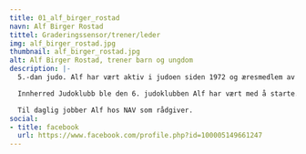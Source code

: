 ```yaml
---
title: 01_alf_birger_rostad
navn: Alf Birger Rostad
tittel: Graderingssensor/trener/leder
img: alf_birger_rostad.jpg
thumbnail: alf_birger_rostad.jpg
alt: Alf Birger Rostad, trener barn og ungdom
description: |-
  5.-dan judo. Alf har vært aktiv i judoen siden 1972 og æresmedlem av Norges judoforbund. Han var president i 1999-2003, medlem av honorær komite, leder av dommerkomitéen og en rekke andre verv. I dag er Alf regionsensor Midt-Norge og medlem av dan-kommisjonen i forbundet.

  Innherred Judoklubb ble den 6. judoklubben Alf har vært med å starte. Han har også vært hovedtrener for Levanger Judoklubb i mer enn 40 år.

  Til daglig jobber Alf hos NAV som rådgiver.
social:
- title: facebook
  url: https://www.facebook.com/profile.php?id=100005149661247
---
```


